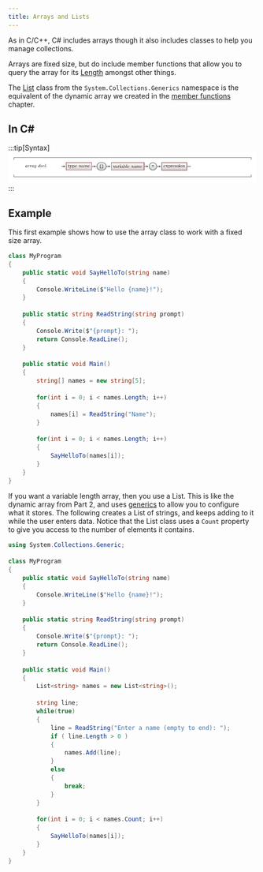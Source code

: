 ```yaml
---
title: Arrays and Lists
---
```


As in C/C++, C# includes arrays though it also includes classes to help you manage collections.

Arrays are fixed size, but do include member functions that allow you to query the array for its [Length](https://learn.microsoft.com/en-us/dotnet/api/system.array.length?view=net-8.0) amongst other things.

The [List<T>](https://learn.microsoft.com/en-us/dotnet/api/system.collections.generic.list-1?view=net-8.0) class from the `System.Collections.Generics` namespace is the equivalent of the dynamic array we created in the [member functions](../../../../part-2-organised-code/7-member-functions/2-put-together/2-dynamic-array) chapter.

## In C#

:::tip[Syntax]
![Syntax for array declaration](./images/array-decl.png)
:::

## Example

This first example shows how to use the array class to work with a fixed size array.

```cs
class MyProgram
{
    public static void SayHelloTo(string name)
    {
        Console.WriteLine($"Hello {name}!");
    }

    public static string ReadString(string prompt)
    {
        Console.Write($"{prompt}: ");
        return Console.ReadLine();
    }

    public static void Main()
    {
        string[] names = new string[5];

        for(int i = 0; i < names.Length; i++)
        {
            names[i] = ReadString("Name");
        }

        for(int i = 0; i < names.Length; i++)
        {
            SayHelloTo(names[i]);
        }
    }
}
```

If you want a variable length array, then you use a List. This is like the dynamic array from Part 2, and uses [generics](../../../../part-2-organised-code/6-deep-dive-memory/1-concepts/07-generics) to allow you to configure what it stores. The following creates a List of strings, and keeps adding to it while the user enters data. Notice that the List class uses a `Count` property to give you access to the number of elements it contains.

```cs
using System.Collections.Generic;

class MyProgram
{
    public static void SayHelloTo(string name)
    {
        Console.WriteLine($"Hello {name}!");
    }

    public static string ReadString(string prompt)
    {
        Console.Write($"{prompt}: ");
        return Console.ReadLine();
    }

    public static void Main()
    {
        List<string> names = new List<string>();
        
        string line;
        while(true)
        {
            line = ReadString("Enter a name (empty to end): ");
            if ( line.Length > 0 )
            {
                names.Add(line);
            }
            else
            {
                break;
            }
        }

        for(int i = 0; i < names.Count; i++)
        {
            SayHelloTo(names[i]);
        }
    }
}
```
